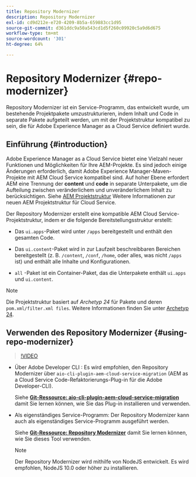 ```yaml
---
title: Repository Modernizer
description: Repository Modernizer
exl-id: cd9d212e-e720-4209-8b5a-659883cc1d95
source-git-commit: d361ddc9a50a543cd1d5f260c09920c5a9d6d675
workflow-type: tm+mt
source-wordcount: '301'
ht-degree: 64%

---
```


# Repository Modernizer {#repo-modernizer}

Repository Modernizer ist ein Service-Programm, das entwickelt wurde, um bestehende Projektpakete umzustrukturieren, indem Inhalt und Code in separate Pakete aufgeteilt werden, um mit der Projektstruktur kompatibel zu sein, die für Adobe Experience Manager as a Cloud Service definiert wurde.

## Einführung {#introduction}

Adobe Experience Manager as a Cloud Service bietet eine Vielzahl neuer Funktionen und Möglichkeiten für Ihre AEM-Projekte. Es sind jedoch einige Änderungen erforderlich, damit Adobe Experience Manager-Maven-Projekte mit AEM Cloud Service kompatibel sind. Auf hoher Ebene erfordert AEM eine Trennung der **content** und **code** in separate Unterpakete, um die Aufteilung zwischen veränderlichem und unveränderlichem Inhalt zu berücksichtigen. Siehe [AEM Projektstruktur](https://experienceleague.adobe.com/docs/experience-manager-cloud-service/content/implementing/developing/aem-project-content-package-structure.html?lang=de) Weitere Informationen zur neuen AEM Projektstruktur für Cloud Service.

Der Repository Modernizer erstellt eine kompatible AEM Cloud Service-Projektstruktur, indem er die folgende Bereitstellungsstruktur erstellt:

* Das `ui.apps`-Paket wird unter `/apps` bereitgestellt und enthält den gesamten Code.

* Das `ui.content`-Paket wird in zur Laufzeit beschreibbaren Bereichen bereitgestellt (z. B. `/content`, `/conf`, `/home`, oder alles, was nicht `/apps` ist) und enthält alle Inhalte und Konfigurationen.

* `all` -Paket ist ein Container-Paket, das die Unterpakete enthält `ui.apps` und `ui.content`.

>[!NOTE]
>Die Projektstruktur basiert auf *Archetyp 24* für Pakete und deren `pom.xml/filter.xml files`. Weitere Informationen finden Sie unter [Archetyp 24](https://github.com/adobe/aem-project-archetype).

## Verwenden des Repository Modernizer {#using-repo-modernizer}

>[!VIDEO](https://video.tv.adobe.com/v/333057/?quality=12&learn=on)

* Über Adobe Developer CLI : Es wird empfohlen, den Repository Modernizer über `aio-cli-plugin-aem-cloud-service-migration` (AEM as a Cloud Service Code-Refaktorierungs-Plug-in für die Adobe Developer-CLI).

  Siehe **[Git-Ressource: aio-cli-plugin-aem-cloud-service-migration](https://github.com/adobe/aio-cli-plugin-aem-cloud-service-migration#introduction)** damit Sie lernen können, wie Sie das Plug-in installieren und verwenden.

* Als eigenständiges Service-Programm: Der Repository Modernizer kann auch als eigenständiges Service-Programm ausgeführt werden.

  Siehe **[Git-Ressource: Repository Modernizer](https://github.com/adobe/aem-cloud-service-source-migration/tree/master/packages/repository-modernizer)** damit Sie lernen können, wie Sie dieses Tool verwenden.

  >[!NOTE]
  >
  >Der Repository Modernizer wird mithilfe von NodeJS entwickelt. Es wird empfohlen, NodeJS 10.0 oder höher zu installieren.
